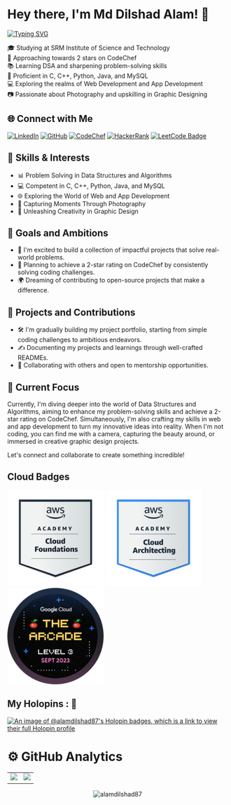 # Hey there, I'm Md Dilshad Alam! 👋

[![Typing SVG](https://readme-typing-svg.demolab.com?font=Montserrat&weight=600&size=26&duration=4000&pause=1000&color=F7291D&vCenter=true&random=false&width=500&lines=Learning+Full+Stack+Development;Intemediate+Graphic+Designer;Learning+New+Skills)](https://git.io/typing-svg)


🎓 Studying at SRM Institute of Science and Technology  
🌟 Approaching towards 2 stars on CodeChef  
📚 Learning DSA and sharpening problem-solving skills  
🚀 Proficient in C, C++, Python, Java, and MySQL  
💻 Exploring the realms of Web Development and App Development  
📷 Passionate about Photography and upskilling in Graphic Designing  

## 🌐 Connect with Me

[![LinkedIn](https://img.shields.io/badge/LinkedIn-alamdilshad87-blue?style=flat&logo=linkedin&logoColor=white)](https://www.linkedin.com/in/alamdilshad87)
[![GitHub](https://img.shields.io/badge/Github-alamdilshad87-black?style=flat&logo=github&logoColor=white)](https://github.com/alamdilshad87)
[![CodeChef](https://img.shields.io/badge/CodeChef-alamdilshad87-%23B92B27?style=flat&logo=codechef&logoColor=white)](https://www.codechef.com/users/alam_dilshad87)
[![HackerRank](https://img.shields.io/badge/HackerRank-alamdilshad87-brightgreen?style=flat&logo=hackerrank&logoColor=white)](https://www.hackerrank.com/ma8680)
[![LeetCode Badge](https://img.shields.io/badge/LeetCode-alamdilshad87-orange?style=flat&logo=leetcode&logoColor=white)](https://leetcode.com/alam_dilshad87)


## 🚀 Skills & Interests

- 📊 Problem Solving in Data Structures and Algorithms
- 💻 Competent in C, C++, Python, Java, and MySQL
- 🌐 Exploring the World of Web and App Development
- 📸 Capturing Moments Through Photography
- 🎨 Unleashing Creativity in Graphic Design
  
## 🚀 Goals and Ambitions

- 🔭 I'm excited to build a collection of impactful projects that solve real-world problems.
- 🌟 Planning to achieve a 2-star rating on CodeChef by consistently solving coding challenges.
- 🌍 Dreaming of contributing to open-source projects that make a difference.

## 📂 Projects and Contributions

- 🛠️ I'm gradually building my project portfolio, starting from simple coding challenges to ambitious endeavors.
- ✍️ Documenting my projects and learnings through well-crafted READMEs.
- 🤝 Collaborating with others and open to mentorship opportunities.


## 🌱 Current Focus

Currently, I'm diving deeper into the world of Data Structures and Algorithms, aiming to enhance my problem-solving skills and achieve a 2-star rating on CodeChef. Simultaneously, I'm also crafting my skills in web and app development to turn my innovative ideas into reality. When I'm not coding, you can find me with a camera, capturing the beauty around, or immersed in creative graphic design projects.

Let's connect and collaborate to create something incredible!

## Cloud Badges

<img src="./aws-academy-graduate-aws-academy-cloud-foundations.png" width="220" height="220">  <img src="aws-academy-graduate-aws-academy-cloud-architecting.png" width="220" height="220">  <img src="Google_Cloud_Lvl3.png" width="220" height="220">



## My Holopins : 🦖


[![An image of @alamdilshad87's Holopin badges, which is a link to view their full Holopin profile](https://holopin.me/alamdilshad87)](https://holopin.io/@alamdilshad87)

# ⚙️ GitHub Analytics
  
<table>
  <tr>
<td><img height="180px" src="https://github-readme-stats.vercel.app/api?username=alamdilshad87&show_icons=true&theme=dark" />
    <td><img height="170px" src="https://github-readme-stats.vercel.app/api/top-langs/?username=alamdilshad87&layout=compact&theme=dark" /></td>
  </tr>
</table>

<div align="center">
<p><img align="center" src="https://github-readme-streak-stats.herokuapp.com/?user=alamdilshad87&layout=compact&theme=dark" alt="alamdilshad87"/></p>
  </div>
